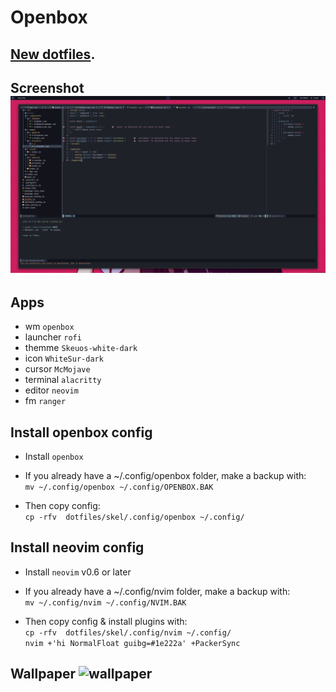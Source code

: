 # Openbox

## [New dotfiles](https://github.com/nulloneguy/dotfiles).

## Screenshot ![screenshot](s.png "Screenshot 1")

## Apps
- wm `openbox`
- launcher `rofi`
- themme `Skeuos-white-dark`
- icon `WhiteSur-dark`
- cursor `McMojave`
- terminal `alacritty`
- editor `neovim`
- fm `ranger`

## Install openbox config
- Install ```openbox```

- If you already have a ~/.config/openbox folder, make a backup with: <br/>
`mv ~/.config/openbox ~/.config/OPENBOX.BAK`

- Then copy config: <br/>
`cp -rfv  dotfiles/skel/.config/openbox ~/.config/`

## Install neovim config
- Install `neovim` v0.6 or later

- If you already have a ~/.config/nvim folder, make a backup with: <br/>
`mv ~/.config/nvim ~/.config/NVIM.BAK`

- Then copy config & install plugins with: <br/>
`cp -rfv  dotfiles/skel/.config/nvim ~/.config/` <br/>
`nvim +'hi NormalFloat guibg=#1e222a' +PackerSync`

## Wallpaper ![wallpaper](etc/skel/.wall/blood.png "blood.png")
